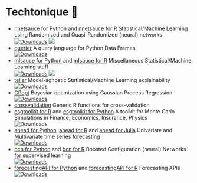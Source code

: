 # Techtonique 👋

<ul>

<li> <a href="https://github.com/Techtonique/nnetsauce">nnetsauce for Python</a> and <a href="https://github.com/Techtonique/nnetsauce_r">nnetsauce for R</a> Statistical/Machine Learning using Randomized and Quasi-Randomized (neural) networks &nbsp; 
  <br>
  <a href="https://pepy.tech/project/nnetsauce"><img alt="Downloads" src="https://static.pepy.tech/badge/nnetsauce" /></a> <a href="https://anaconda.org/conda-forge/nnetsauce"> <img src="https://anaconda.org/conda-forge/nnetsauce/badges/downloads.svg" /> </a> </li>

<li> <a href="https://github.com/Techtonique/querier">querier</a> A query language for Python Data Frames &nbsp; <a href="https://pepy.tech/project/querier">
  <br>
  <img alt="Downloads" src="https://static.pepy.tech/badge/querier" /></a> </li>

<li> <a href="https://github.com/Techtonique/mlsauce">mlsauce for Python</a> and <a href="https://github.com/Techtonique/mlsauce_r">mlsauce for R</a> Miscellaneous Statistical/Machine Learning stuff &nbsp; 
  <br>
  <a href="https://pepy.tech/project/mlsauce"><img alt="Downloads" src="https://static.pepy.tech/badge/mlsauce" /></a> <a href="https://anaconda.org/conda-forge/mlsauce"> <img src="https://anaconda.org/conda-forge/mlsauce/badges/downloads.svg" /> </a> </li>

<li> <a href="https://github.com/Techtonique/teller">teller</a> Model-agnostic Statistical/Machine Learning explainability &nbsp; <a href="https://pepy.tech/project/the-teller">
  <br>
  <img alt="Downloads" src="https://static.pepy.tech/badge/the-teller" /></a> </li>

<li> <a href="https://github.com/Techtonique/GPopt">GPopt</a> Bayesian optimization using Gaussian Process Regression &nbsp; 
  <br>
  <a href="https://pepy.tech/project/gpopt"><img alt="Downloads" src="https://static.pepy.tech/badge/gpopt" /></a> </li>

<li> <a href="https://github.com/Techtonique/crossvalidation">crossvalidation</a> Generic R functions for cross-validation</li>

<li> <a href="https://github.com/Techtonique/esgtoolkit">esgtoolkit for R</a> and <a href="https://github.com/Techtonique/esgtoolkit_python">esgtoolkit for Python</a>  A toolkit for Monte Carlo Simulations in Finance, Economics, Insurance, Physics 
  <br>
  <img alt="Downloads" src="https://static.pepy.tech/badge/esgtoolkit" /> </li>

<li> <a href="https://github.com/Techtonique/ahead_python">ahead for Python</a>, <a href="https://github.com/Techtonique/ahead">ahead for R</a> and <a href="https://github.com/Techtonique/Ahead.jl">ahead for Julia</a> Univariate and Multivariate time series forecasting &nbsp; 
  <br>
  <a href="https://pepy.tech/project/ahead"><img alt="Downloads" src="https://static.pepy.tech/badge/ahead" /></a> </li>

<li> <a href="https://github.com/Techtonique/bcn_python">bcn for Python</a> and <a href="https://github.com/Techtonique/bcn">bcn for R</a> Boosted Configuration (neural) Networks for supervised learning &nbsp; 
  <br>
  <a href="https://pepy.tech/project/bcn"><img alt="Downloads" src="https://static.pepy.tech/badge/bcn" /></a></li>

<li> <a href="https://github.com/Techtonique/forecastingAPI">forecastingAPI for Python</a> and <a href="https://github.com/Techtonique/forecastingAPI_r">forecastingAPI for R</a> Forecasting APIs &nbsp; 
  <br>
  <a href="https://pepy.tech/project/forecastingAPI"><img alt="Downloads" src="https://static.pepy.tech/badge/forecastingAPI" /></a></li>

</ul>

